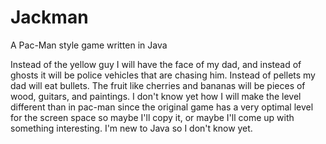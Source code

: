 # Jackman
A Pac-Man style game written in Java

Instead of the yellow guy I will have the face of my dad, and instead of ghosts it will be police vehicles that are chasing him. Instead of pellets my dad will eat bullets. The fruit like cherries and bananas will be pieces of wood, guitars, and paintings.  I don't know yet how I will make the level different than in pac-man since the original game has a very optimal level for the screen space so maybe I'll copy it, or maybe I'll come up with something interesting.  I'm new to Java so I don't know yet.
